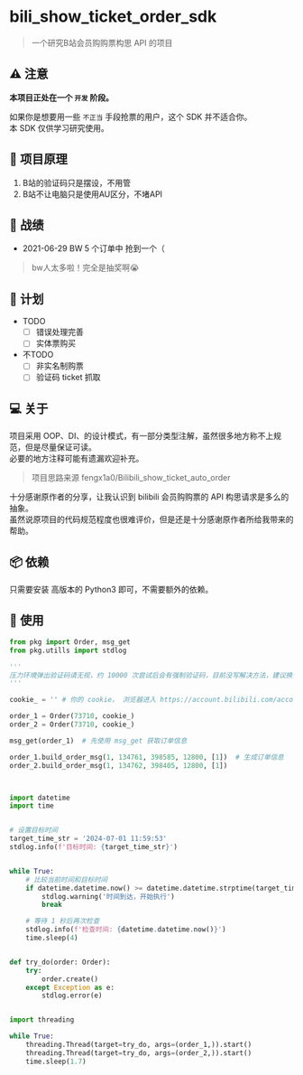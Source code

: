 # bili_show_ticket_order_sdk

> 一个研究B站会员购购票构思 API 的项目

## ⚠️ 注意

**本项目正处在一个 `开发` 阶段。**   

如果你是想要用一些 `不正当` 手段抢票的用户，这个 SDK 并不适合你。  
本 SDK 仅供学习研究使用。


## 🤔 项目原理

1. B站的验证码只是摆设，不用管
2. B站不让电脑只是使用AU区分，不堵API

## 🚁 战绩

- 2021-06-29 BW 5 个订单中 抢到一个（

> bw人太多啦！完全是抽奖啊😭

## 📅 计划

- TODO
  - [ ] 错误处理完善
  - [ ] 实体票购买
- 不TODO
  - [ ] 非实名制购票
  - [ ] 验证码 ticket 抓取

## 💻 关于

项目采用 OOP、DI、的设计模式，有一部分类型注解，虽然很多地方称不上规范，但是尽量保证可读。  
必要的地方注释可能有遗漏欢迎补充。


> 项目思路来源 fengx1a0/Bilibili_show_ticket_auto_order

十分感谢原作者的分享，让我认识到 bilibili 会员购购票的 API 构思请求是多么的抽象。  
虽然说原项目的代码规范程度也很难评价，但是还是十分感谢原作者所给我带来的帮助。  


## 📦 依赖

只需要安装 高版本的 Python3 即可，不需要额外的依赖。

## 🚀 使用

```py
from pkg import Order, msg_get
from pkg.utills import stdlog

'''
压力环境弹出验证码请无视，约 10000 次尝试后会有强制验证码，目前没写解决方法，建议换 token
'''

cookie_ = '' # 你的 cookie， 浏览器进入 https://account.bilibili.com/account/home 按下 F12 找到 cookie 复制过来 详细方法可以百度 bing google

order_1 = Order(73710, cookie_)
order_2 = Order(73710, cookie_)

msg_get(order_1)  # 先使用 msg_get 获取订单信息

order_1.build_order_msg(1, 134761, 398585, 12800, [1])  # 生成订单信息
order_2.build_order_msg(1, 134762, 398405, 12800, [1])



import datetime
import time


# 设置目标时间
target_time_str = '2024-07-01 11:59:53'
stdlog.info(f'目标时间: {target_time_str}')


while True:
    # 比较当前时间和目标时间
    if datetime.datetime.now() >= datetime.datetime.strptime(target_time_str, '%Y-%m-%d %H:%M:%S'):
        stdlog.warning('时间到达，开始执行')
        break

    # 等待 1 秒后再次检查
    stdlog.info(f'检查时间: {datetime.datetime.now()}')
    time.sleep(4)


def try_do(order: Order):
    try:
        order.create()
    except Exception as e:
        stdlog.error(e)


import threading

while True:
    threading.Thread(target=try_do, args=(order_1,)).start()
    threading.Thread(target=try_do, args=(order_2,)).start()
    time.sleep(1.7)

```